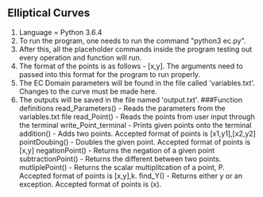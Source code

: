 ## Elliptical Curves
1. Language = Python 3.6.4
2. To run the program, one needs to run the command "python3 ec.py".
3. After this, all the placeholder commands inside the program testing out every operation and function will run.
4. The format of the points is as follows - [x,y]. The arguments need to passed into this format for the program to run properly.
5. The EC Domain parameters will be found in the file called 'variables.txt'. Changes to the curve must be made here.
6. The outputs will be saved in the file named 'output.txt'.
###Function definitions
read_Parameters() - Reads the parameters from the variables.txt file
read_Point() - Reads the points from user input through the terminal
write_Point_terminal - Prints given points onto the terminal
addition() - Adds two points. Accepted format of points is [x1,y1],[x2,y2]
pointDoubing() - Doubles the given point. Accepted format of points is [x,y]
negationPoint() - Returns the negation of a given point
subtractionPoint() - Returns the different between two points.
mutliplePoint() - Returns the scalar multiplitcation of a point, P. Accepted format of points is [x,y],k.
find_Y() - Returns either y or an exception. Accepted format of points is (x).